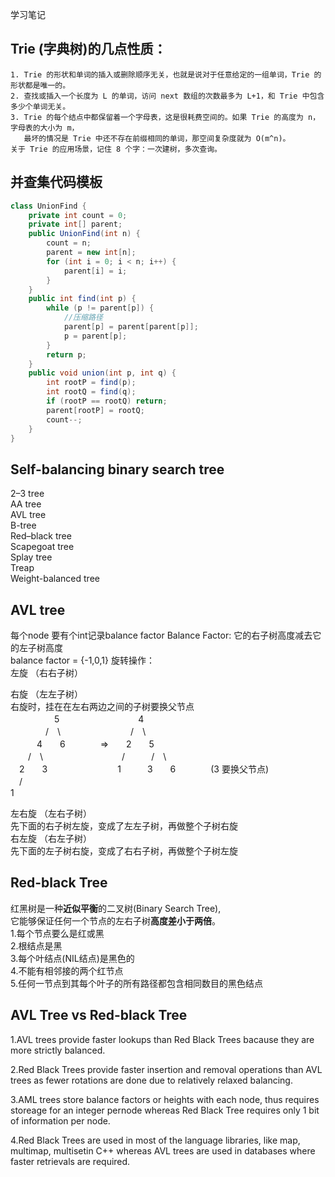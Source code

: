 学习笔记

## Trie (字典树)的几点性质：

    1. Trie 的形状和单词的插入或删除顺序无关，也就是说对于任意给定的一组单词，Trie 的形状都是唯一的。  
    2. 查找或插入一个长度为 L 的单词，访问 next 数组的次数最多为 L+1，和 Trie 中包含多少个单词无关。  
    3. Trie 的每个结点中都保留着一个字母表，这是很耗费空间的。如果 Trie 的高度为 n，字母表的大小为 m，
       最坏的情况是 Trie 中还不存在前缀相同的单词，那空间复杂度就为 O(m^n)。  
    关于 Trie 的应用场景，记住 8 个字：一次建树，多次查询。  
    
## 并查集代码模板  
```Java
class UnionFind { 
	private int count = 0; 
	private int[] parent; 
	public UnionFind(int n) { 
		count = n; 
		parent = new int[n]; 
		for (int i = 0; i < n; i++) { 
			parent[i] = i;
		}
	} 
	public int find(int p) { 
		while (p != parent[p]) {
            //压缩路径 
			parent[p] = parent[parent[p]]; 
			p = parent[p]; 
		}
		return p; 
	}
	public void union(int p, int q) { 
		int rootP = find(p); 
		int rootQ = find(q); 
		if (rootP == rootQ) return; 
		parent[rootP] = rootQ; 
		count--;
	}
}
```
  
## Self-balancing binary search tree  
2–3 tree  
AA tree  
AVL tree  
B-tree  
Red–black tree  
Scapegoat tree  
Splay tree  
Treap  
Weight-balanced tree  

## AVL tree
每个node 要有个int记录balance factor
Balance Factor:
    它的右子树高度减去它的左子树高度  
    balance factor = {-1,0,1}
旋转操作：  
左旋  （右右子树）  

右旋  （左左子树）  
    右旋时，挂在在左右两边之间的子树要换父节点  
　　　　　5　　　　　　　　　4  
　　　　/　\　　　　　　　　/　\  
　　　4　　6　　　　=>　　2　　5  
　　/　\　　　　　　　　　/　　　/　\　  
　2　　3　　　　　　　　1　　　3　　6　　　　(3 要换父节点)  
　/  
1
 
左右旋 （左右子树）  
    先下面的右子树左旋，变成了左左子树，再做整个子树右旋    
右左旋 （右左子树）  
    先下面的左子树右旋，变成了右右子树，再做整个子树左旋

## Red-black Tree  
红黑树是一种**近似平衡**的二叉树(Binary Search Tree),  
它能够保证任何一个节点的左右子树**高度差小于两倍**。  
 1.每个节点要么是红或黑  
 2.根结点是黑  
 3.每个叶结点(NIL结点)是黑色的  
 4.不能有相邻接的两个红节点  
 5.任何一节点到其每个叶子的所有路径都包含相同数目的黑色结点  
 
 ## AVL Tree vs  Red-black Tree  
 1.AVL trees provide faster lookups than Red Black Trees bacause they are more strictly balanced.  
 
 2.Red Black Trees provide faster insertion and removal operations than AVL trees as fewer rotations are done due to relatively relaxed balancing.  
 
 3.AML trees store balance factors or heights with each node, thus requires storeage for an integer pernode whereas Red Black Tree requires only 1 bit of information per node.  
 
 4.Red Black Trees are used in most of the language libraries, like map, multimap, multisetin C++ whereas AVL trees are used in databases where faster retrievals are required.
